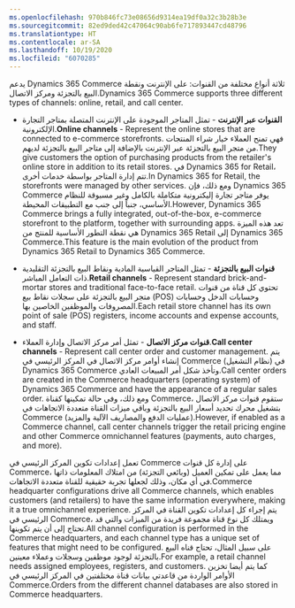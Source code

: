 ```yaml
---
ms.openlocfilehash: 970b846fc73e08656d9314ea19df0a32c3b28b3e
ms.sourcegitcommit: 82ed9ded42c47064c90ab6fe717893447cd48796
ms.translationtype: HT
ms.contentlocale: ar-SA
ms.lasthandoff: 10/19/2020
ms.locfileid: "6070285"
---
```

<span data-ttu-id="09fb4-101">يدعم Dynamics 365 Commerce ثلاثة أنواع مختلفة من القنوات: على الإنترنت ونقطة البيع بالتجزئة ومركز الاتصال.</span><span class="sxs-lookup"><span data-stu-id="09fb4-101">Dynamics 365 Commerce supports three different types of channels: online, retail, and call center.</span></span>

- <span data-ttu-id="09fb4-102">**القنوات عبر الإنترنت** - تمثل المتاجر الموجودة على الإنترنت المتصلة بمتاجر التجارة الإلكترونية.</span><span class="sxs-lookup"><span data-stu-id="09fb4-102">**Online channels** - Represent the online stores that are connected to e-commerce storefronts.</span></span> <span data-ttu-id="09fb4-103">فهي تمنح العملاء خيار شراء المنتجات من متجر البيع بالتجزئة عبر الإنترنت بالإضافة إلى متاجر البيع بالتجزئة لديهم.</span><span class="sxs-lookup"><span data-stu-id="09fb4-103">They give customers the option of purchasing products from the retailer's online store in addition to its retail stores.</span></span> <span data-ttu-id="09fb4-104">في Dynamics 365 for Retail، تتم إدارة المتاجر بواسطة خدمات أخرى.</span><span class="sxs-lookup"><span data-stu-id="09fb4-104">In Dynamics 365 for Retail, the storefronts were managed by other services.</span></span> <span data-ttu-id="09fb4-105">ومع ذلك، فإن Dynamics 365 Commerce يوفر متاجر تجارة إليكترونية متكاملة بالكامل وغير مسبوقة للنظام الأساسي، جنباً إلى جنب مع التطبيقات المحيطة.</span><span class="sxs-lookup"><span data-stu-id="09fb4-105">However, Dynamics 365 Commerce brings a fully integrated, out-of-the-box, e-commerce storefront to the platform, together with surrounding apps.</span></span> <span data-ttu-id="09fb4-106">تعد هذه الميزة هي نقطة التطور الأساسية للمنتج من Dynamics 365 Retail إلى Dynamics 365 Commerce.</span><span class="sxs-lookup"><span data-stu-id="09fb4-106">This feature is the main evolution of the product from Dynamics 365 Retail to Dynamics 365 Commerce.</span></span> 

- <span data-ttu-id="09fb4-107">**قنوات البيع بالتجزئة** - تمثل المتاجر القياسية المادية ونقاط البيع بالتجزئة التقليدية ذات التعامل المباشر.</span><span class="sxs-lookup"><span data-stu-id="09fb4-107">**Retail channels** - Represent standard brick-and-mortar stores and traditional face-to-face retail.</span></span> <span data-ttu-id="09fb4-108">تحتوي كل قناة من قنوات متجر البيع بالتجزئة على سجلات نقاط بيع (POS) وحسابات الدخل وحسابات المصروفات والموظفين الخاصين بها.</span><span class="sxs-lookup"><span data-stu-id="09fb4-108">Each retail store channel has its own point of sale (POS) registers, income accounts and expense accounts, and staff.</span></span>

- <span data-ttu-id="09fb4-109">**قنوات مركز الاتصال** - تمثل أمر مركز الاتصال وإدارة العملاء.</span><span class="sxs-lookup"><span data-stu-id="09fb4-109">**Call center channels** - Represent call center order and customer management.</span></span> <span data-ttu-id="09fb4-110">يتم إنشاء أوامر مركز الاتصال في المركز الرئيسي في Commerce (نظام التشغيل) في Dynamics 365 Commerce وتأخذ شكل أمر المبيعات العادي.</span><span class="sxs-lookup"><span data-stu-id="09fb4-110">Call center orders are created in the Commerce headquarters (operating system) of Dynamics 365 Commerce and have the appearance of a regular sales order.</span></span> <span data-ttu-id="09fb4-111">ومع ذلك، وفي حالة تمكينها كقناة Commerce، ستقوم قنوات مركز الاتصال بتشغيل محرك تحديد أسعار البيع بالتجزئة وباقي ميزات القناة متعددة الاتجاهات في Commerce (عمليات الدفع والمصاريف الآلية والمزيد).</span><span class="sxs-lookup"><span data-stu-id="09fb4-111">However, if enabled as a Commerce channel, call center channels trigger the retail pricing engine and other Commerce omnichannel features (payments, auto charges, and more).</span></span>

<span data-ttu-id="09fb4-112">تعمل إعدادات تكوين المركز الرئيسي في Commerce على إدارة كل قنوات Commerce، مما يعمل على تمكين العميل (وبائعي التجزئة) من امتلاك المعلومات ذاتها في أي مكان، وذلك لجعلها تجربة حقيقية للقناة متعددة الاتجاهات.</span><span class="sxs-lookup"><span data-stu-id="09fb4-112">Commerce headquarter configurations drive all Commerce channels, which enables customers (and retailers) to have the same information everywhere, making it a true omnichannel experience.</span></span> <span data-ttu-id="09fb4-113">يتم إجراء كل إعدادات تكوين القناة في المركز الرئيسي في Commerce، ويمتلك كل نوع قناة مجموعة فريدة من الميزات والتي قد تحتاج إلى أن يتم تكوينها.</span><span class="sxs-lookup"><span data-stu-id="09fb4-113">All channel configuration is performed in the Commerce headquarters, and each channel type has a unique set of features that might need to be configured.</span></span> <span data-ttu-id="09fb4-114">على سبيل المثال، تحتاج قناه البيع بالتجزئة لوجود موظفين وسجلات وعملاء معينين.</span><span class="sxs-lookup"><span data-stu-id="09fb4-114">For example, a retail channel needs assigned employees, registers, and customers.</span></span> <span data-ttu-id="09fb4-115">كما يتم أيضا تخزين الأوامر الواردة من قاعدتي بيانات قناة مختلفتين في المركز الرئيسي في Commerce.</span><span class="sxs-lookup"><span data-stu-id="09fb4-115">Orders from the different channel databases are also stored in Commerce headquarters.</span></span>

